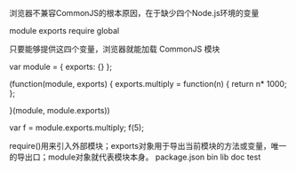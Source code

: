 浏览器不兼容CommonJS的根本原因，在于缺少四个Node.js环境的变量

module  exports  require global

只要能够提供这四个变量，浏览器就能加载 CommonJS 模块

var module = {
    exports: {}
};

(function(module, exports) {
    exports.multiply = function(n) {
    return n* 1000;
};

}(module, module.exports))

var f = module.exports.multiply;
f(5);

require()用来引入外部模块；exports对象用于导出当前模块的方法或变量，唯一的导出口；module对象就代表模块本身。 
package.json
bin
lib 
doc 
test
